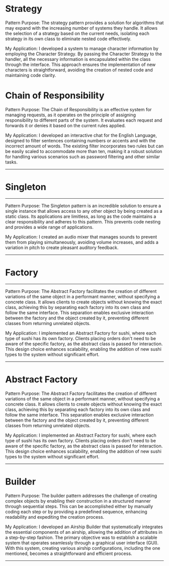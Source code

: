 # Strategy

Pattern Purpose:
The strategy pattern provides a solution for algorithms that may expand with the increasing number of systems they handle. It allows the selection of a strategy based on the current needs, isolating each strategy in its own class to eliminate nested code effectively.

My Application:
I developed a system to manage character information by employing the Character Strategy. By passing the Character Strategy to the handler, all the necessary information is encapsulated within the class through the interface. This approach ensures the implementation of new characters is straightforward, avoiding the creation of nested code and maintaining code clarity.



# Chain of Responsibility
Pattern Purpose:
The Chain of Responsibility is an effective system for managing requests, as it operates on the principle of assigning responsibility to different parts of the system. It evaluates each request and forwards it or denies it based on the current rules applied.

My Application:
I developed an interactive chat for the English Language, designed to filter sentences containing numbers or accents and with the incorrect amount of words. The existing filter incorporates two rules but can be easily scaled to accommodate more than ten, making it a robust solution for handling various scenarios such as password filtering and other similar tasks.
***

# Singleton 
***
Pattern Purpose:
The Singleton pattern is an incredible solution to ensure a single instance that allows access to any other object by being created as a static class. Its applications are limitless, as long as the code maintains a clear responsibility and adheres to this pattern. This prevents code nesting and provides a wide range of applications.

My Application:
I created an audio mixer that manages sounds to prevent them from playing simultaneously, avoiding volume increases, and adds a variation in pitch to create pleasant auditory feedback.
***

# Factory
*** 
Pattern Purpose:
The Abstract Factory facilitates the creation of different variations of the same object in a performant manner, without specifying a concrete class. It allows clients to create objects without knowing the exact class, achieving this by separating each factory into its own class and follow the same interface. This separation enables exclusive interaction between the factory and the object created by it, preventing different classes from returning unrelated objects.

My Application:
I implemented an Abstract Factory for sushi, where each type of sushi has its own factory. Clients placing orders don't need to be aware of the specific factory, as the abstract class is passed for interaction. This design choice enhances scalability, enabling the addition of new sushi types to the system without significant effort. 
***

# Abstract Factory
Pattern Purpose:
The Abstract Factory facilitates the creation of different variations of the same object in a performant manner, without specifying a concrete class. It allows clients to create objects without knowing the exact class, achieving this by separating each factory into its own class and follow the same interface. This separation enables exclusive interaction between the factory and the object created by it, preventing different classes from returning unrelated objects.

My Application:
I implemented an Abstract Factory for sushi, where each type of sushi has its own factory. Clients placing orders don't need to be aware of the specific factory, as the abstract class is passed for interaction. This design choice enhances scalability, enabling the addition of new sushi types to the system without significant effort. 
***

# Builder
Pattern Purpose:
The builder pattern addresses the challenge of creating complex objects by enabling their construction in a structured manner through sequential steps. This can be accomplished either by manually coding each step or by providing a predefined sequence, enhancing readability and expediting the creation process.

My Application:
I developed an Airship Builder that systematically integrates the essential components of an airship, allowing the addition of attributes in a step-by-step fashion. The primary objective was to establish a scalable system that operates seamlessly through a graphical user interface (GUI). With this system, creating various airship configurations, including the one mentioned, becomes a straightforward and efficient process.
***
